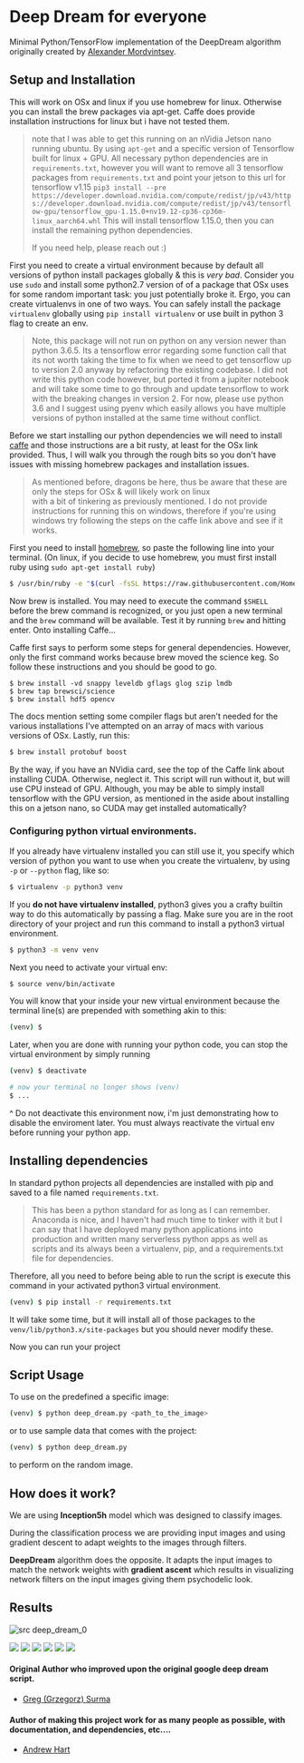 
# Deep Dream for everyone

Minimal Python/TensorFlow implementation of the DeepDream algorithm originally created by [Alexander Mordvintsev](https://ai.googleblog.com/2015/06/inceptionism-going-deeper-into-neural.html).

## Setup and Installation

This will work on OSx and linux if you use homebrew for linux. Otherwise you can install 
the brew packages via apt-get. Caffe does provide installation instructions
for linux but i have not tested them. 

> note that I was able to get this running on an nVidia Jetson nano
> running ubuntu. By using `apt-get` and a specific version of Tensorflow
> built for linux + GPU. All necessary python dependencies are in `requirements.txt`,
> however you will want to remove all 3 tensorflow packages from `requirements.txt`
> and point your jetson to this url for tensorflow v1.15 
> `pip3 install --pre  https://developer.download.nvidia.com/compute/redist/jp/v43/https://developer.download.nvidia.com/compute/redist/jp/v43/tensorflow-gpu/tensorflow_gpu-1.15.0+nv19.12-cp36-cp36m-linux_aarch64.whl`
> This will install tensorflow 1.15.0, then you can install the remaining
> python dependencies.
>
> If you need help, please reach out :) 

First you need to create a virtual environment because by default all versions of python install packages globally & 
this is *very bad*. Consider you use `sudo` and install some python2.7 version of of a package that OSx uses for some
random important task: you just potentially broke it. Ergo, you can create virtualenvs in one of two ways. You can safely 
install the package `virtualenv` globally using `pip install virtualenv` or use built in python 3 flag to create an env.

> Note, this package will not run on python on any version newer than python 3.6.5. 
> Its a tensorflow error regarding some function call that its not worth taking 
> the time to fix when we need to get tensorflow up to version 2.0 anyway by refactoring
> the existing codebase. I did not write this python code
> however, but ported it from a jupiter notebook and will take some time to go through
> and update tensorflow to work with the breaking changes in version 2. For now, please
> use python 3.6 and I suggest using pyenv which easily allows you have multiple versions
> of python installed at the same time without conflict. 


Before we start installing our python dependencies we will need to install
[caffe](http://caffe.berkeleyvision.org/http://caffe.berkeleyvision.org/installation.html) and those instructions
are a bit rusty, at least for the OSx link provided. Thus, I will walk
you through the rough bits so you don't have issues with missing homebrew packages
and installation issues. 

> As mentioned before, dragons be here, thus 
> be aware that these are only the steps for OSx & will likely work on linux  
> with a bit of tinkering as previously mentioned. I do not provide
> instructions for running this on windows, therefore if you're using windows try following
> the steps on the caffe link above and see if it works. 

First you need to install [homebrew](http://brew.sh), so paste the
following line into your terminal. (On linux, if you decide to use homebrew, you must first install ruby using 
`sudo apt-get install ruby`)

```bash
$ /usr/bin/ruby -e "$(curl -fsSL https://raw.githubusercontent.com/Homebrew/install/master/install)"
```

Now brew is installed. You may need to execute the command `$SHELL` before
the brew command is recognized, or you just open a new terminal 
and the `brew` command will be available. Test it by running `brew` and
hitting enter. Onto installing Caffe...

Caffe first says to perform some steps for general dependencies.
However, only the first command works because brew moved the science
keg. So follow these instructions and you should be good to go. 

```
$ brew install -vd snappy leveldb gflags glog szip lmdb
$ brew tap brewsci/science
$ brew install hdf5 opencv
``` 

The docs mention setting some compiler flags but aren't needed
for the various installations I've attempted on an array of macs
with various versions of OSx. Lastly, run this:

```bash
$ brew install protobuf boost 
```

By the way, if you have an NVidia card, see the top of the Caffe
link about installing CUDA. Otherwise, neglect it. This script will run
without it, but will use CPU instead of GPU. Although, you may be able
to simply install tensorflow with the GPU version, as mentioned in
the aside about installing this on a jetson nano, so CUDA may get installed
automatically?


### Configuring python virtual environments.

If you already have virtualenv installed you can still use it,  you specify which version of python you want
to use when you create the virtualenv, by using `-p` or `--python` flag, like so:

```bash
$ virtualenv -p python3 venv
```

If you **do not have virtualenv installed**, python3 gives you a crafty builtin way to do this automatically by passing a flag. 
Make sure you are in the root directory of your project and run this command to install a python3 virtual environment.  

```bash
$ python3 -m venv venv
```

Next you need to activate your virtual env:

```bash
$ source venv/bin/activate
```

You will know that your inside your new virtual environment
because the terminal line(s) are prepended with something akin
to this: 

```bash
(venv) $ 
```

Later, when you are done with running your python code,
you can stop the virtual environment by simply running 

```bash
(venv) $ deactivate

# now your terminal no longer shows (venv)
$ ...
```

^ Do not deactivate this environment now, i'm just demonstrating how to 
disable the enviroment later. You must always reactivate the virtual env
before running your python  app. 

## Installing dependencies

In standard python projects all dependencies are installed with pip and saved to a file named `requirements.txt`. 

> This has been a python standard for as long as I can remember.
Anaconda is nice, and I haven't had much time to tinker with it but I can
say that I have deployed many python applications into production 
and written many serverless python apps as well as scripts and its always
been a virtualenv, pip, and a requirements.txt file for dependencies.


Therefore, all you need to before being able to run the script is execute this command in your activated python3 virtual environment.

```bash
(venv) $ pip install -r requirements.txt
```

It will take some time, but it will install all of those packages to the `venv/lib/python3.x/site-packages` but you should never modify these.

Now you can run your project 


## Script Usage

To use on the predefined a specific image:

```bash
(venv) $ python deep_dream.py <path_to_the_image>
```


or to use sample data that comes with the project:


```bash
(venv) $ python deep_dream.py
```

to perform on the random image.

## How does it work?

We are using **Inception5h** model which was designed to classify images. 

During the classification process we are providing input images and using gradient descent to adapt weights to the images through filters. 

**DeepDream** algorithm does the opposite. It adapts the input images to match the network weights with **gradient ascent** which results in visualizing network filters on the input images giving them psychodelic look.



## Results

![src deep_dream_0](/examples/deep_dream_0.jpeg)

<img src="examples/deep_dream_0.jpeg">
<img src="examples/deep_dream_1.jpeg">
<img src="examples/deep_dream_2.jpeg">
<img src="examples/deep_dream_3.jpeg">
<img src="examples/deep_dream_4.jpeg">
<img src="examples/deep_dream_5.jpeg">


#### Original Author who improved upon the original google deep dream script.
 - [Greg (Grzegorz) Surma](https://gsurma.github.io)
 
#### Author of making this project work for as many people as possible, with documentation, and dependencies, etc.... 
 - [Andrew Hart](https://www.github.com/AndrewJHart)

